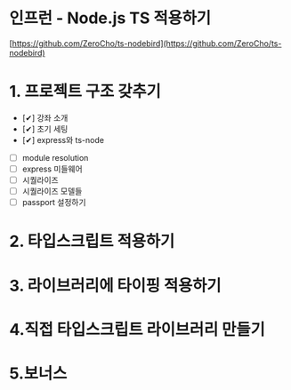 # 인프런 - Node.js TS 적용하기


[https://github.com/ZeroCho/ts-nodebird](https://github.com/ZeroCho/ts-nodebird)

# 1. 프로젝트 구조 갖추기

- [✔] 강좌 소개
- [✔] 초기 세팅
- [✔] express와 ts-node
- [ ] module resolution
- [ ] express 미들웨어
- [ ] 시퀄라이즈
- [ ] 시퀄라이즈 모델들
- [ ] passport 설정하기

# 2. 타입스크립트 적용하기


# 3. 라이브러리에 타이핑 적용하기



# 4.직접 타입스크립트 라이브러리 만들기


# 5.보너스